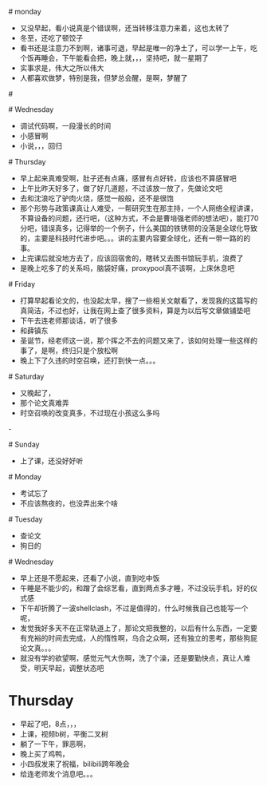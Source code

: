 ﻿\# monday

- 又没早起，看小说真是个错误啊，还当转移注意力来着，这也太转了
- 冬至，还吃了顿饺子
- 看书还是注意力不到啊，诸事可退，早起是唯一的净土了，可以学一上午，吃个饭再睡会，下午能看会把，晚上就，，，坚持吧，就一星期了
- 实事求是，伟大之所以伟大
- 人都喜欢做梦，特别是我，但梦总会醒，是啊，梦醒了

\#

\# Wednesday

- 调试代码啊，一段漫长的时间
- 小感冒啊
- 小说，，，回归

\# Thursday

- 早上起来真难受啊，肚子还有点痛，感冒有点好转，应该也不算感冒吧
- 上午比昨天好多了，做了好几道题，不过该放一放了，先做论文吧
- 去和沈浪吃了驴肉火烧，感觉一般般，还不是很饱
- 那个形势与政策课真让人难受，一帮研究生在那主持，一个人网络全程讲课，不算设备的问题，还行吧，（这种方式，不会是曹培强老师的想法吧），能打70分吧，错误真多，记得举的一个例子，什么美国的铁锈带的没落是全球化导致的，主要是科技时代进步吧。。。讲的主要内容要全球化，还有一带一路的的事。
- 上完课后就没地方去了，应该回宿舍的，瞎转又去图书馆玩手机，浪费了
- 是晚上吃多了的关系吗，脑袋好痛，proxypool真不该啊，上床休息吧

\# Friday

- 打算早起看论文的，也没起太早，搜了一些相关文献看了，发现我的这篇写的真简洁，不过也好，让我在网上查了很多资料，算是为以后写文章做铺垫吧
- 下午去连老师那谈话，听了很多
- 和薛镇东
- 圣诞节，经老师这一说，那个挥之不去的问题又来了，该如何处理一些这样的事了，是啊，终归只是个放松啊
- 晚上下了久违的时空召唤，还打到快一点。。。

\# Saturday

- 又晚起了，
- 那个论文真难弄
- 时空召唤的改变真多，不过现在小孩这么多吗

\-

\# Sunday


- 上了课，还没好好听

\# Monday

- 考试忘了
- 不应该熬夜的，也没弄出来个啥

\# Tuesday

- 查论文
- 狗日的

\# Wednesday

- 早上还是不愿起来，还看了小说，直到吃中饭
- 午睡是不能少的，和蹭了会综艺看，直到两点多才睡，不过没玩手机，好的仪式感
- 下午却折腾了一波shellclash，不过是值得的，什么时候我自己也能写一个呢，
- 发觉我好多天不在正常轨道上了，那论文把我整的，以后有什么东西，一定要有充裕的时间去完成，人的惰性啊，乌合之众啊，还有独立的思考，那些狗屁论文真。。。
- 就没有学的欲望啊，感觉元气大伤啊，洗了个澡，还是要勤快点，真让人难受，明天早起，调整状态吧

# Thursday

- 早起了吧，8点，，，
- 上课，视频b树，平衡二叉树
- 躺了一下午，罪恶啊，
- 晚上买了鸡鸭，
- 小四叔发来了祝福，bilibili跨年晚会
- 给连老师发个消息吧。。。

